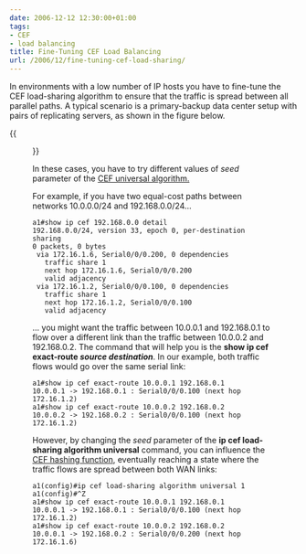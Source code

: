 ```yaml
---
date: 2006-12-12 12:30:00+01:00
tags:
- CEF
- load balancing
title: Fine-Tuning CEF Load Balancing
url: /2006/12/fine-tuning-cef-load-sharing/
---
```

In environments with a low number of IP hosts you have to fine-tune the CEF load-sharing algorithm to ensure that the traffic is spread between all parallel paths. A typical scenario is a primary-backup data center setup with pairs of replicating servers, as shown in the figure below.

{{<figure src="/2006/12/LoadSharing_1.jpg">}}

In these cases, you have to try different values of *seed* parameter of the [CEF universal algorithm.](/2006/10/cef-per-destination-load-sharing/)
<!--more-->
For example, if you have two equal-cost paths between networks 10.0.0.0/24 and 192.168.0.0/24...

``` {.code}
a1#show ip cef 192.168.0.0 detail
192.168.0.0/24, version 33, epoch 0, per-destination sharing
0 packets, 0 bytes
 via 172.16.1.6, Serial0/0/0.200, 0 dependencies
   traffic share 1
   next hop 172.16.1.6, Serial0/0/0.200
   valid adjacency
 via 172.16.1.2, Serial0/0/0.100, 0 dependencies
   traffic share 1
   next hop 172.16.1.2, Serial0/0/0.100
   valid adjacency
```

\... you might want the traffic between 10.0.0.1 and 192.168.0.1 to flow over a different link than the traffic between 10.0.0.2 and 192.168.0.2. The command that will help you is the **show ip cef exact-route *source destination***. In our example, both traffic flows would go over the same serial link:

```
a1#show ip cef exact-route 10.0.0.1 192.168.0.1
10.0.0.1 -> 192.168.0.1 : Serial0/0/0.100 (next hop 172.16.1.2)
a1#show ip cef exact-route 10.0.0.2 192.168.0.2
10.0.0.2 -> 192.168.0.2 : Serial0/0/0.100 (next hop 172.16.1.2)
```

However, by changing the *seed* parameter of the **ip cef load-sharing algorithm universal** command, you can influence the [CEF hashing function](/2006/10/cef-load-sharing-details/), eventually reaching a state where the traffic flows are spread between both WAN links:

```
a1(config)#ip cef load-sharing algorithm universal 1
a1(config)#^Z
a1#show ip cef exact-route 10.0.0.1 192.168.0.1
10.0.0.1 -> 192.168.0.1 : Serial0/0/0.100 (next hop 172.16.1.2)
a1#show ip cef exact-route 10.0.0.2 192.168.0.2
10.0.0.1 -> 192.168.0.2 : Serial0/0/0.200 (next hop 172.16.1.6)
```
